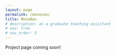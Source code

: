 ```yaml
---
layout: page
permalink: /mononav/
title: MonoNav
# description: as a graduate teaching assistant
# nav: true
# nav_order: 5
---
```

 Project page coming soon!